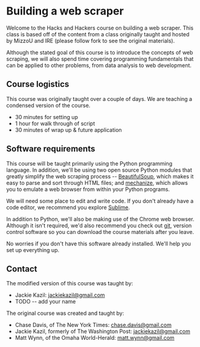 Building a web scraper
==============

Welcome to the Hacks and Hackers course on building a web scraper. This class is based off of the content from a class originally taught and hosted by MizzoU and IRE (please follow fork to see the original materials).

Although the stated goal of this course is to introduce the concepts of web scraping, we will also spend time covering programming fundamentals that can be applied to other problems, from data analysis to web development.

## Course logistics

This course was originally taught over a couple of days. We are teaching a condensed version of the course.

* 30 minutes for setting up
* 1 hour for walk through of script
* 30 minutes of wrap up & future application

## Software requirements

This course will be taught primarily using the Python programming language. In addition, we'll be using two open source Python modules that greatly simplify the web scraping process -- [BeautifulSoup](http://www.crummy.com/software/BeautifulSoup/), which makes it easy to parse and sort through HTML files; and [mechanize](http://wwwsearch.sourceforge.net/mechanize/), which allows you to emulate a web browser from within your Python programs.

We will need some place to edit and write code. If you don't already have a code editor, we recommend you explore [Sublime](http://www.sublimetext.com/2).

In addition to Python, we'll also be making use of the Chrome web browser. Although it isn't required, we'd also recommend you check out [git](https://help.github.com/articles/set-up-git), version control software so you can download the course materials after you leave.

No worries if you don't have this software already installed. We'll help you set up everything up.

## Contact

The modified version of this course was taught by:
- Jackie Kazil: jackiekazil@gmail.com
- TODO -- add your name


The original course was created and taught by:
- Chase Davis, of The New York Times: chase.davis@gmail.com
- Jackie Kazil, formerly of The Washington Post: jackiekazil@gmail.com
- Matt Wynn, of the Omaha World-Herald: matt.wynn@gmail.com
